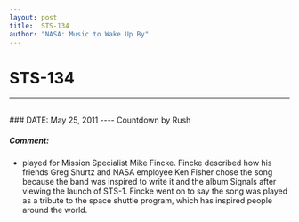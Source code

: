 ```yaml
---
layout: post
title:  STS-134
author: "NASA: Music to Wake Up By"
---
```


# STS-134
----
<br/>
### DATE: May 25, 2011
----
Countdown by Rush

##### Comment:
* played for Mission Specialist Mike Fincke. Fincke described how his friends Greg Shurtz and NASA employee Ken Fisher chose the song because the band was inspired to write it and the album Signals after viewing the launch of STS-1. Fincke went on to say the song was played as a tribute to the space shuttle program, which has inspired people around the world.
